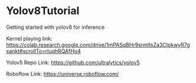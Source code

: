 # Yolov8Tutorial
Getting started with yolov8 for inference

Kernel playing link: https://colab.research.google.com/drive/1mPASqBHr9srmltsZa3ClpkwyR7gxankt#scrollTo=rluqhRQAfHo4

Yolov5 Repo Link: https://github.com/ultralytics/yolov5

Roboflow Link: https://universe.roboflow.com/
